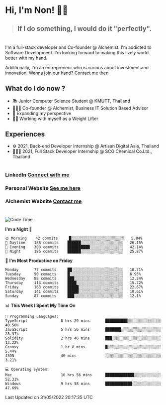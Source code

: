 # Hi, I'm Non! 🖐🏻

> ## If I do something, I would do it "perfectly".

#

I'm a full-stack developer and Co-founder @ Alchemist. I'm addicted to Software Development. I'm looking forward to making this lively world better with my hand.

Additionally, I'm an entrepreneur who is curious about investment and innovation. Wanna join our hand? Contact me then

## What do I do now ?

- 📚 Junior Computer Science Student @ KMUTT, Thailand
- 🧑🏻‍💻 Co-founder @ Alchemist, Business IT Solution Based Advisor
- 🌈 Expanding my perspective
- 🏋🏻 Working with myself as a Weight Lifter

## Experiences

- ⚙️ 2021, Back-end Developer Internship @ Artisan Digital Asia, Thailand
- 🧑🏻‍💻 2021, Full Stack Developer Internship @ SCG Chemical Co.Ltd., Thailand

#

### LinkedIn [Connect with me](https://www.linkedin.com/in/non-nontra/)

### Personal Website [See me here](https://nonnontra.com/)

### Alchemist Website [Contact me](https://alchemist-softwarehouse.co/)

#

<!--START_SECTION:waka-->
![Code Time](http://img.shields.io/badge/Code%20Time-1%2C734%20hrs%2047%20mins-blue)

**I'm a Night 🦉** 

```text
🌞 Morning    42 commits     █░░░░░░░░░░░░░░░░░░░░░░░░   5.84% 
🌆 Daytime    188 commits    ██████░░░░░░░░░░░░░░░░░░░   26.15% 
🌃 Evening    303 commits    ██████████░░░░░░░░░░░░░░░   42.14% 
🌙 Night      186 commits    ██████░░░░░░░░░░░░░░░░░░░   25.87%

```
📅 **I'm Most Productive on Friday** 

```text
Monday       77 commits     ██░░░░░░░░░░░░░░░░░░░░░░░   10.71% 
Tuesday      50 commits     █░░░░░░░░░░░░░░░░░░░░░░░░   6.95% 
Wednesday    88 commits     ███░░░░░░░░░░░░░░░░░░░░░░   12.24% 
Thursday     113 commits    ████░░░░░░░░░░░░░░░░░░░░░   15.72% 
Friday       163 commits    █████░░░░░░░░░░░░░░░░░░░░   22.67% 
Saturday     141 commits    █████░░░░░░░░░░░░░░░░░░░░   19.61% 
Sunday       87 commits     ███░░░░░░░░░░░░░░░░░░░░░░   12.1%

```


📊 **This Week I Spent My Time On** 

```text
💬 Programming Languages: 
TypeScript               8 hrs 29 mins       ██████████░░░░░░░░░░░░░░░   40.58% 
JavaScript               5 hrs 56 mins       ███████░░░░░░░░░░░░░░░░░░   28.37% 
Solidity                 2 hrs 46 mins       ███░░░░░░░░░░░░░░░░░░░░░░   13.22% 
Groovy                   1 hr 8 mins         █░░░░░░░░░░░░░░░░░░░░░░░░   5.44% 
JSON                     40 mins             ░░░░░░░░░░░░░░░░░░░░░░░░░   3.21%

💻 Operating System: 
Mac                      10 hrs 56 mins      █████████████░░░░░░░░░░░░   52.31% 
Windows                  9 hrs 58 mins       ████████████░░░░░░░░░░░░░   47.69%

```


 Last Updated on 31/05/2022 20:17:35 UTC
<!--END_SECTION:waka-->
